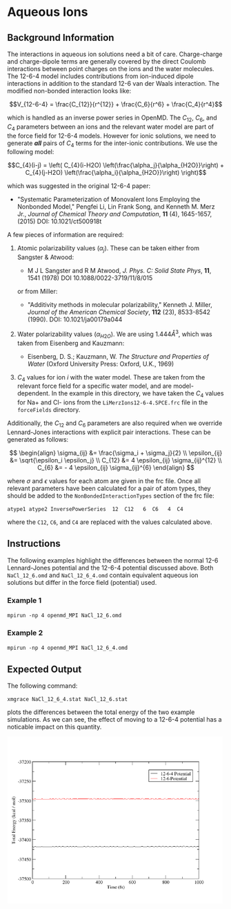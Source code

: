 # Aqueous Ions

## Background Information

The interactions in aqueous ion solutions need a bit of care. Charge-charge and charge-dipole terms are generally covered by the direct Coulomb interactions between point charges on the ions and the water molecules. The 12-6-4 model includes contributions from ion-induced dipole interactions in addition to the standard 12-6 van der Waals interaction. The modified non-bonded interaction looks like:

$$V_{12-6-4} = \frac{C_{12}}{r^{12}} + \frac{C_6}{r^6}  + \frac{C_4}{r^4}$$

which is handled as an inverse power series in OpenMD. The $C_{12}$, $C_6$, and $C_4$ parameters between an ions and the relevant water model are part of the force field for 12-6-4 models.  However for ionic solutions, we need to generate **_all_** pairs of $C_4$ terms for the inter-ionic contributions. We use the following model:

$$C_{4}(i-j) = \left( C_{4}(i-H2O)  \left(\frac{\alpha_j}{\alpha_{H2O}}\right) + C_{4}(j-H2O) \left(\frac{\alpha_i}{\alpha_{H2O}}\right) \right)$$ 

which was suggested in the original 12-6-4 paper:

- "Systematic Parameterization of Monovalent Ions Employing the Nonbonded Model," Pengfei Li, Lin Frank Song, and Kenneth M. Merz Jr., *Journal of Chemical Theory and Computation*, **11** (4), 1645-1657, (2015) DOI: 10.1021/ct500918t 

A few pieces of information are required:

1. Atomic polarizability values $(\alpha_j)$. These can be taken either from Sangster & Atwood:

    - M J L Sangster and R M Atwood, *J. Phys. C: Solid State Phys*, **11**, 1541 (1978) DOI 10.1088/0022-3719/11/8/015

    or from Miller:

    - "Additivity methods in molecular polarizability," Kenneth J. Miller, *Journal of the American Chemical Society*, **112** (23), 8533-8542 (1990). DOI: 10.1021/ja00179a044

2. Water polarizability values $(\alpha_{H2O})$.  We are using $1.444 Å^3$, which was taken from Eisenberg and Kauzmann:

    - Eisenberg, D. S.; Kauzmann, W. *The Structure and Properties of Water* (Oxford University Press: Oxford, U.K., 1969)

3. $C_4$ values for ion $i$ with the water model. These are taken from the relevant force field for a specific water model, and are model-dependent. In the example in this directory, we have taken the $C_4$ values for Na+ and Cl- ions from the `LiMerzIons12-6-4.SPCE.frc` file in the `forceFields` directory.

Additionally, the $C_{12}$ and $C_6$ parameters are also required when we override Lennard-Jones interactions with explicit pair interactions. These can be generated as follows:

$$
\begin{align}
\sigma_{ij} &= \frac{\sigma_i + \sigma_j}{2} \\
\epsilon_{ij} &= \sqrt{\epsilon_i \epsilon_j} \\
C_{12} &= 4 \epsilon_{ij} \sigma_{ij}^{12} \\
C_{6} &= - 4 \epsilon_{ij} \sigma_{ij}^{6}
\end{align}
$$

where $\sigma$ and $\epsilon$ values for each atom are given in the frc file. Once all relevant parameters have been calculated for a pair of atom types, they should be added to the `NonBondedInteractionTypes` section of the frc file:

```
atype1 atype2 InversePowerSeries  12  C12   6  C6   4  C4
```

where the `C12`, `C6`, and `C4` are replaced with the values calculated above.

## Instructions

The following examples highlight the differences between the normal 12-6 Lennard-Jones potential and the 12-6-4 potential discussed above. Both `NaCl_12_6.omd` and `NaCl_12_6_4.omd` contain equivalent aqueous ion solutions but differ in the force field (potential) used.

### Example 1

```
mpirun -np 4 openmd_MPI NaCl_12_6.omd
```

### Example 2

```
mpirun -np 4 openmd_MPI NaCl_12_6_4.omd
```

## Expected Output

The following command:

```
xmgrace NaCl_12_6_4.stat NaCl_12_6.stat
```

plots the differences between the total energy of the two example simulations. As we can see, the effect of moving to a 12-6-4 potential has a noticable impact on this quantity.

<img src="../figures/aqueousIons.png" alt="image" width="500" height="auto">

